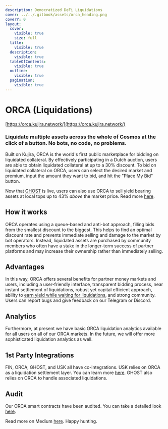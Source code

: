 ```yaml
---
description: Democratized DeFi Liquidations
cover: ../../.gitbook/assets/orca_heading.png
coverY: 0
layout:
  cover:
    visible: true
    size: full
  title:
    visible: true
  description:
    visible: true
  tableOfContents:
    visible: true
  outline:
    visible: true
  pagination:
    visible: true
---
```


# ORCA (Liquidations)

[https://orca.kujira.network/](https://orca.kujira.network/)

### Liquidate multiple assets across the whole of Cosmos at the click of a button. No bots, no code, no problems.

Built on Kujira, ORCA is the world's first public marketplace for bidding on liquidated collateral. By effectively participating in a Dutch auction, users are able to obtain liquidated collateral at up to a 30% discount. To bid on liquidated collateral on ORCA, users can select the desired market and premium, input the amount they want to bid, and hit the "Place My Bid" button.

Now that [GHOST](../ghost-money-market/) is live, users can also use ORCA to sell yield bearing assets at local tops up to 43% _above_ the market price. Read more [here](basics/lending-markets/xasset-lending-markets.md#sell-yield-bearing-assets-up-to-43-above-local-market-tops).&#x20;

## How it works

ORCA operates using a queue-based and anti-bot approach, filling bids from the smallest discount to the biggest. This helps to find an optimal discount rate and prevents immediate selling and damage to the market by bot operators. Instead, liquidated assets are purchased by community members who often have a stake in the longer-term success of partner platforms and may increase their ownership rather than immediately selling.

## Advantages

In this way, ORCA offers several benefits for partner money markets and users, including a user-friendly interface, transparent bidding process, near instant settlement of liquidations, robust yet capital efficient approach, ability to [earn yield while waiting for liquidations](basics/lending-markets/xasset-lending-markets.md), and strong community. Users can report bugs and give feedback on our Telegram or Discord.

## Analytics

Furthermore, at present we have basic ORCA liquidation analytics available for all users on all of our ORCA markets. In the future, we will offer more sophisticated liquidation analytics as well.

## 1st Party Integrations

FIN, ORCA, GHOST, and USK all have co-integrations. USK relies on ORCA as a liquidation settlement layer. You can learn more [here](../usk-stablecoin.md). GHOST also relies on ORCA to handle associated liquidations.

## Audit

Our ORCA smart contracts have been audited. You can take a detailed look [here](https://drive.google.com/file/d/1UzZQ3kD7a4PAooeO6GMhxZOH1TYr41r3/view).

Read more on Medium [here](https://medium.com/team-kujira/testnet-usk-minting-orca-liquidation-bids-4f1215e9677b). Happy hunting.
